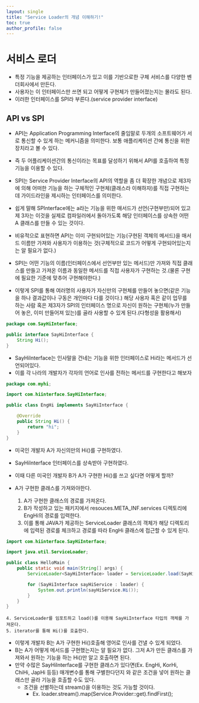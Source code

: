 ```yaml
---
layout: single
title: "Service Loader의 개념 이해하기!"
toc: true
author_profile: false
---
```


# 서비스 로더
- 특정 기능을 제공하는 인터페이스가 있고 이를 기반으로한 구체 서비스를 다양한 벤더회사에서 만든다.
- 사용자는 이 인터페이스만 쓰면 되고 어떻게 구현체가 만들어졌는지는 몰라도 된다.
- 이러한 인터페이스를 SPI라 부른다.(service provider interface)

## API vs SPI
  - API는 Application Programming Interface의 줄임말로 두개의 소프트웨어가 서로 통신할 수 있게 하는 메커니즘을 의미한다. 보통 애플리케이션 간에 통신을 위한 장치라고 볼 수 있다.
  - 즉 두 어플리케이션간의 통신이라는 목표를 달성하기 위해서 API를 호출하여 특정 기능을 이용할 수 있다.
  - SPI는 Service Provider Interface의 API의 역할을 좀 더 확장한 개념으로 제3자에 의해 어떠한 기능을 하는 구체적인 구현체(클래스라 이해하자)를 직접 구현하는데 가이드라인을 제시하는 인터페이스를 의미한다.
  - 쉽게 말해 SPInterface에는 a라는 기능을 위한 매서드가 선언(구현부만)되어 있고 제 3자는 이것을 실제로 컴파일러에서 돌아가도록 해당 인터페이스를 상속한 어떤 A 클래스를 만들 수 있는 것이다.


  - 비유적으로 표현하면 API는 이미 구현되어있는 기능(구현된 객체의 메서드)을 매서드 이름만 가져와 사용자가 이용하는 것(구체적으로 코드가 어떻게 구현되어있는지는 알 필요가 없다.)
  - SPI는 어떤 기능의 이름(인터페이스에서 선언부만 있는 메서드)만 가져와 직접 클래스를 만들고 가져온 이름과 동일한 메서드를 직접 사용자가 구현하는 것.(물론 구현에 필요한 기준에 맞추어 구현해야한다.)

  - 이렇게 SPI를 통해 여러명의 사용자가 자신만의 구현체를 만들어 놓으면(같은 기능을 하나 결과값이나 구동은 개인마다 다를 것이다.) 해당 사용자 혹은 같이 업무를 하는 사람 혹은 제3자가 SPI의 인터페이스 명으로 자신이 원하는 구현체(누가 만들어 놓은, 이미 만들어져 있는)를 골라 사용할 수 있게 된다.(다형성을 활용해서)

  ```java
  package com.SayHiInterface;

  public interface SayHiInterface {
      String Hi();
  }
  ```
  - SayHiInterface는 인사말을 건네는 기능을 위한 인터페이스로 Hi라는 메서드가 선언되어있다.
  - 이를 각 나라의 개발자가 각자의 언어로 인사를 전하는 메서드를 구현한다고 해보자
  ```java
  package com.myhi;

  import com.hiinterface.SayHiInterface;

  public class EngHi implements SayHiInterface {

      @Override
      public String Hi() {
          return "hi";
      }
  }   
  ```
  - 미국인 개발자 A가 자신의만의 Hi()를 구현하였다.
  - SayHiInterface 인터페이스를 상속받아 구현하였다.

  - 이때 다른 미국인 개발자 B가 A가 구현한 Hi()를 쓰고 싶다면 어떻게 할까?
  - A가 구현한 클래스를 가져와야한다.
    1. A가 구현한 클래스의 경로를 가져온다.
    2. B가 작성하고 있는 패키지에서 resouces.META_INF.services 디렉토리에 EngHi의 경로를 입력한다.
    3. 이를 통해 JAVA가 제공하는 ServiceLoader 클래스의 객체가 해당 디렉토리에 입력된 경로를 체크하고 경로를 따라 EngHi 클래스에 접근할 수 있게 된다.
  ```java
  import com.hiinterface.SayHiInterface;

  import java.util.ServiceLoader;

  public class HelloMain {
      public static void main(String[] args) {
          ServiceLoader<SayHiInterface> loader = ServiceLoader.load(SayHiInterface.class);

          for (SayHiInterface sayHiService : loader) {
              System.out.println(sayHiService.Hi());
          }
      }
  }
  ```
    4. ServiceLoader를 임포트하고 load()를 이용해 SayHiInterface 타입의 객체를 가져온다.
    5. iterator를 통해 Hi()를 호출한다.
  - 이렇게 개발자 B는 A가 구현한 Hi()호출해 영어로 인사를 건낼 수 있게 되었다.
  - B는 A가 어떻게 메서드를 구현했는지는 알 필요가 없다. 그저 A가 만든 클래스를 가져와서 원하는 기능을 하는 Hi()만 알고 호출하면 된다.
  - 만약 수많은 SayHiInterface를 구현한 클래스가 있다면(Ex. EngHi, KorHi, ChiHi, JapHi 등등) 매개변수를 통해 구별한다던지 와 같은 조건을 넣어 원하는 클래스만 골라 기능을 호출할 수도 있다.
    - 조건을 선별하는데 stream()을 이용하는 것도 가능할 것이다.
      - Ex. loader.stream().map(Service.Provider::get).findFirst();
